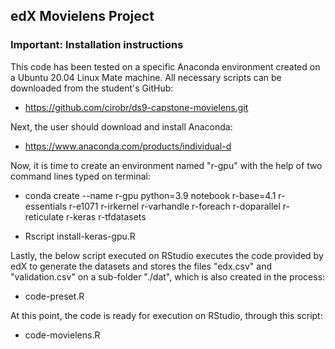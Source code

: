 ## edX Movielens Project

### Important: Installation instructions

This code has been tested on a specific Anaconda environment created on a Ubuntu 20.04 Linux Mate machine. All necessary scripts can be downloaded from the student's GitHub:

* https://github.com/cirobr/ds9-capstone-movielens.git

Next, the user should download and install Anaconda:

* https://www.anaconda.com/products/individual-d

Now, it is time to create an environment named "r-gpu" with the help of two command lines typed on terminal:

* conda create --name r-gpu python=3.9 notebook r-base=4.1 r-essentials r-e1071 r-irkernel r-varhandle r-foreach r-doparallel r-reticulate r-keras r-tfdatasets

* Rscript install-keras-gpu.R

Lastly, the below script executed on RStudio executes the code provided by edX to generate the datasets and stores the files "edx.csv" and "validation.csv" on a sub-folder "./dat", which is also created in the process:

* code-preset.R

At this point, the code is ready for execution on RStudio, through this script:

* code-movielens.R
